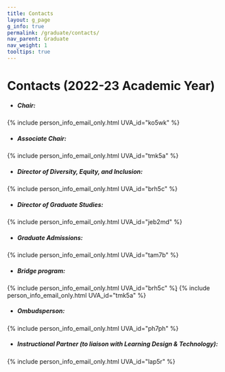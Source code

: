 ```yaml
---
title: Contacts
layout: g_page
g_info: true
permalink: /graduate/contacts/
nav_parent: Graduate
nav_weight: 1
tooltips: true
---
```


<h1 class="mb-4">Contacts (2022-23 Academic Year)</h1>

- ##### Chair:<br>
{% include person_info_email_only.html UVA_id="ko5wk" %}

- ##### Associate Chair:<br>
{% include person_info_email_only.html UVA_id="tmk5a" %}

- ##### Director of Diversity, Equity, and Inclusion:<br>
{% include person_info_email_only.html UVA_id="brh5c" %}

- ##### Director of Graduate Studies:<br>
{% include person_info_email_only.html UVA_id="jeb2md" %}

- ##### Graduate Admissions:<br>
{% include person_info_email_only.html UVA_id="tam7b" %}

- ##### Bridge program:<br>
{% include person_info_email_only.html UVA_id="brh5c" %}<span style="margin-left:-4px"></span>, {% include person_info_email_only.html UVA_id="tmk5a" %}

- ##### Ombudsperson:<br>
{% include person_info_email_only.html UVA_id="ph7ph" %}

- ##### Instructional Partner (to liaison with Learning Design & Technology):<br>
{% include person_info_email_only.html UVA_id="lap5r" %}